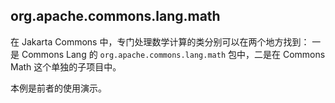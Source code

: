 ## org.apache.commons.lang.math ##

在 Jakarta Commons 中，专门处理数学计算的类分别可以在两个地方找到：
一是 Commons Lang 的 `org.apache.commons.lang.math` 包中，二是在 Commons Math 这个单独的子项目中。

本例是前者的使用演示。
